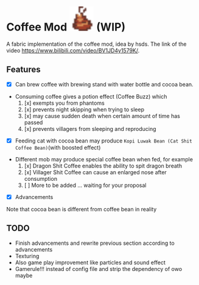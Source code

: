 # Coffee Mod <img src="coffee-mod-hsds/src/main/resources/assets/coffee_mod/icon.png" width="64"> (WIP)
A fabric implementation of the coffee mod, idea by hsds. The link of the video https://www.bilibili.com/video/BV1JD4y1579K/.

## Features
- [x] Can brew coffee with brewing stand with water bottle and cocoa bean.
- Consuming coffee gives a potion effect (Coffee Buzz) which
  1. [x] exempts you from phantoms
  2. [x] prevents night skipping when trying to sleep
  3. [x] may cause sudden death when certain amount of time has passed
  4. [x] prevents villagers from sleeping and reproducing

- [x] Feeding cat with cocoa bean may produce `Kopi Luwak Bean (Cat Shit Coffee Bean)`(with boosted effect) 
- Different mob may produce special coffee bean when fed, for example
  1. [x] Dragon Shit Coffee enables the ability to spit dragon breath
  2. [x] Villager Shit Coffee can cause an enlarged nose after consumption
  3. [ ] More to be added ... waiting for your proposal
- [x] Advancements

Note that cocoa bean is different from coffee bean in reality

## TODO
- Finish advancements and rewrite previous section according to advancements
- Texturing
- Also game play improvement like particles and sound effect
- Gamerule!!! instead of config file and strip the dependency of owo maybe